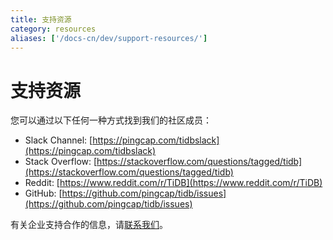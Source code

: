 ```yaml
---
title: 支持资源
category: resources
aliases: ['/docs-cn/dev/support-resources/']
---
```


# 支持资源

您可以通过以下任何一种方式找到我们的社区成员：

+ Slack Channel: [https://pingcap.com/tidbslack](https://pingcap.com/tidbslack)
+ Stack Overflow: [https://stackoverflow.com/questions/tagged/tidb](https://stackoverflow.com/questions/tagged/tidb)
+ Reddit: [https://www.reddit.com/r/TiDB](https://www.reddit.com/r/TiDB)
+ GitHub: [https://github.com/pingcap/tidb/issues](https://github.com/pingcap/tidb/issues)

有关企业支持合作的信息，请[联系我们](mailto:info@pingcap.com)。
